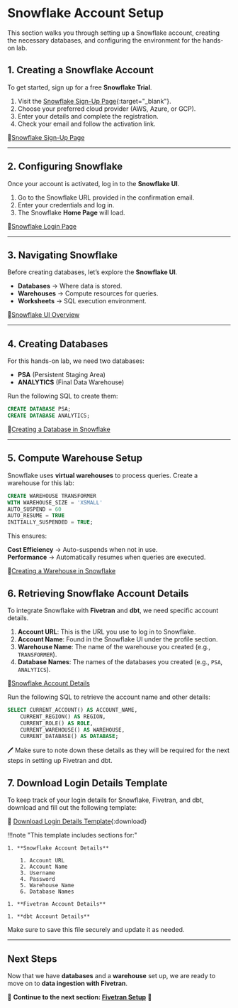 # Snowflake Account Setup

This section walks you through setting up a Snowflake account, creating the necessary databases, and configuring the environment for the hands-on lab.

## 1. Creating a Snowflake Account

To get started, sign up for a free **Snowflake Trial**.

1. Visit the [Snowflake Sign-Up Page](https://signup.snowflake.com/){:target="_blank"}.
2. Choose your preferred cloud provider (AWS, Azure, or GCP).
3. Enter your details and complete the registration.
4. Check your email and follow the activation link.

📌[Snowflake Sign-Up Page](assets/images/snowflake_signup.png)

---

## 2. Configuring Snowflake

Once your account is activated, log in to the **Snowflake UI**.

1. Go to the Snowflake URL provided in the confirmation email.
2. Enter your credentials and log in.
3. The Snowflake **Home Page** will load.

📌[Snowflake Login Page](assets/images/snowflake_login.png)

---

## 3. Navigating Snowflake

Before creating databases, let’s explore the **Snowflake UI**.

- **Databases** → Where data is stored.
- **Warehouses** → Compute resources for queries.
- **Worksheets** → SQL execution environment.

📌[Snowflake UI Overview](assets/images/snowflake_ui_overview.png)

---

## 4. Creating Databases

For this hands-on lab, we need two databases:
- **PSA** (Persistent Staging Area)
- **ANALYTICS** (Final Data Warehouse)

Run the following SQL to create them:

```sql
CREATE DATABASE PSA;
CREATE DATABASE ANALYTICS;
```

📌[Creating a Database in Snowflake](assets/images/snowflake_create_db.png)

---

## 5. Compute Warehouse Setup

Snowflake uses **virtual warehouses** to process queries. Create a warehouse for this lab:

```sql
CREATE WAREHOUSE TRANSFORMER
WITH WAREHOUSE_SIZE = 'XSMALL'
AUTO_SUSPEND = 60
AUTO_RESUME = TRUE
INITIALLY_SUSPENDED = TRUE;
```

This ensures:

 **Cost Efficiency** → Auto-suspends when not in use.  
 **Performance** → Automatically resumes when queries are executed.

📌[Creating a Warehouse in Snowflake](assets/images/snowflake_create_wh.png)

## 6. Retrieving Snowflake Account Details

To integrate Snowflake with **Fivetran** and **dbt**, we need specific account details.

1. **Account URL**: This is the URL you use to log in to Snowflake.
2. **Account Name**: Found in the Snowflake UI under the profile section.
3. **Warehouse Name**: The name of the warehouse you created (e.g., `TRANSFORMER`).
4. **Database Names**: The names of the databases you created (e.g., `PSA`, `ANALYTICS`).

📌[Snowflake Account Details](assets/images/snowflake_account_details.png)

Run the following SQL to retrieve the account name and other details:

```sql
SELECT CURRENT_ACCOUNT() AS ACCOUNT_NAME,
    CURRENT_REGION() AS REGION,
    CURRENT_ROLE() AS ROLE,
    CURRENT_WAREHOUSE() AS WAREHOUSE,
    CURRENT_DATABASE() AS DATABASE;
```

:pen: Make sure to note down these details as they will be required for the next steps in setting up Fivetran and dbt.


## 7. Download Login Details Template

To keep track of your login details for Snowflake, Fivetran, and dbt, download and fill out the following template:

📄 [Download Login Details Template](assets/templates/login_details_template.txt){:download}


!!!note "This template includes sections for:"

    1. **Snowflake Account Details**

        1. Account URL
        2. Account Name
        3. Username
        4. Password
        5. Warehouse Name
        6. Database Names

    1. **Fivetran Account Details**

    1. **dbt Account Details**

Make sure to save this file securely and update it as needed.


---

## Next Steps

Now that we have **databases** and a **warehouse** set up, we are ready to move on to **data ingestion with Fivetran**.

📌 **Continue to the next section: [Fivetran Setup](fivetran-setup.md)** 🚀